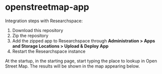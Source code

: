 # openstreetmap-app

Integration steps with Researchspace:

1. Download this repository
2. Zip the repository
3. Add the zipped app to Researchspace through **Administration > Apps and Storage Locations > Upload & Deploy App**
4. Restart the Researchspace instance

At the startup, in the starting page, start typing the place to lookup in Open Street Map. The results will be shown in the map appearing below.

